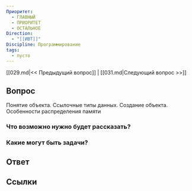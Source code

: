 ```yaml
---
Приоритет:
  - ГЛАВНЫЙ
  - ПРИОРИТЕТ
  - ОСТАЛЬНОЕ
Direction:
  - "[[ИВТ]]" 
Discipline: Программирование 
tags:
  - пусто
---
```

[[029.md|<< Предыдущий вопрос]] | [[031.md|Следующий вопрос >>]]
## Вопрос

Понятие объекта. Ссылочные типы данных. Создание объекта. Особенности распределения памяти

### Что возможно нужно будет рассказать?

### Какие могут быть задачи?

## Ответ

## Ссылки
